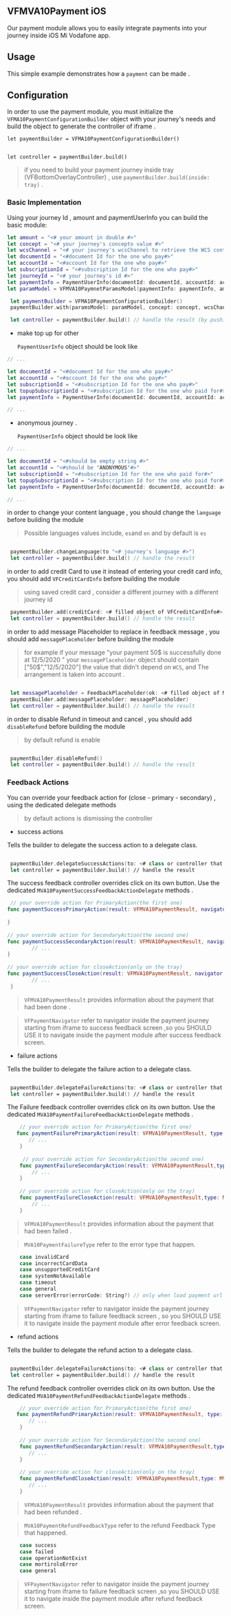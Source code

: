 
## VFMVA10Payment iOS 

Our payment module allows you to easily integrate payments into your journey inside iOS Mi Vodafone app.

## Usage

This simple example demonstrates how a `payment` can be made .


## Configuration 

In order to use the payment module, you must initialize the `VFMA10PaymentConfigurationBuilder` object with your journey's needs and build the object to generate the controller of iframe .

```
let paymentBuilder = VFMA10PaymentConfigurationBuilder()


let controller = paymentBuilder.build() 
```
> if you need to build your payment journey inside tray (VFBottomOverlayController) , use ```paymentBuilder.build(inside: tray)``` . 

### Basic Implementation
Using your journey Id , amount and paymentUserInfo you can build the basic module:

```swift
let amount = "<# your amount in double #>"
let concept = "<# your journey's concepto value #>"
let wcsChannel = "<# your journey's wcsChannel to retrieve the WCS content#>"
let documentId = "<#document Id for the one who pay#>"
let accountId = "<#account Id for the one who pay#>"
let subscriptionId = "<#subscription Id for the one who pay#>"
let journeyId = "<# your journey's id #>"
let paymentInfo = PaymentUserInfo(documentId: documentId, accountId: accountId, subscriptionId: subscriptionId)
let paramModel = VFMVA10PaymnetParamsModel(paymentInfo: paymentInfo, amount: amount, journeyId: journeyId)

 let paymentBuilder = VFMA10PaymentConfigurationBuilder()
 paymentBuilder.with(paramsModel: paramModel, concept: concept, wcsChannel: wcsChannel)

 let controller = paymentBuilder.build() // handle the result (by pushing - presenting , ....)

```
 - make top up for other

   `PaymentUserInfo` object should be look like 
 
```swift
// ...

let documentId = "<#document Id for the one who pay#>"
let accountId = "<#account Id for the one who pay#>"
let subscriptionId = "<#subscription Id for the one who pay#>"
let topupSubscriptionId = "<#subscription Id for the one who paid for#>"
let paymentInfo = PaymentUserInfo(documentId: documentId, accountId: accountId, subscriptionId: subscriptionId,topupSubscriptionId: topupSubscriptionId)

// ...
```

- anonymous journey . 
   
  `PaymentUserInfo` object should be look like 

```swift
// ...

let documentId = "<#should be empty string #>"
let accountId = "<#should be "ANONYMOUS"#>"
let subscriptionId = "<#subscription Id for the one who paid for#>"
let topupSubscriptionId = "<#subscription Id for the one who paid for#>"
let paymentInfo = PaymentUserInfo(documentId: documentId, accountId: accountId, subscriptionId: subscriptionId,topupSubscriptionId: topupSubscriptionId)

// ...
```


in order to change your content language , you should change the `language` before building the module 

> Possible languages values include, `es`and `en` and by default is `es`

```swift

 paymentBuilder.changeLanguage(to "<# journey's language #>") 
 let controller = paymentBuilder.build() // handle the result 

```
in order to add credit Card to use it instead of entering your credit card info, you should add `VFCreditCardInfo` before building the module 

> using saved credit card , consider a different journey with a different journey id 

```swift
 paymentBuilder.add(creditCard: <# filled object of VFCreditCardInfo#>)
 let controller = paymentBuilder.build() // handle the result 

```
in order to add message Placeholder to replace in feedback message , you should add `messagePlaceholder` before building the module 

> for example if your message "your payment 50$ is successfully done at 12/5/2020 " 
> your `messagePlaceholder` object should contain ["50$","12/5/2020"] the value that didn't depend on `WCS`, and The arrangement is taken into account .


```swift

 let messagePlaceholder = FeedbackPlaceholder(ok: <# filled object of MessagePlaceholder#>)
 paymentBuilder.add(messagePlaceholder: messagePlaceholder)
 let controller = paymentBuilder.build() // handle the result 

```
in order to disable Refund in timeout and cancel , you should add `disableRefund` before building the module 

> by default refund is enable 

```swift

 paymentBuilder.disableRefund()
 let controller = paymentBuilder.build() // handle the result 

```
### Feedback Actions 
You can override your feedback action for (close - primary - secondary) , using the dedicated delegate methods

> by default actions is dismissing the controller
  
  - success actions

Tells the builder to delegate the success action to a delegate class.

```swift

 paymentBuilder.delegateSuccessActions(to: <# class or controller that implement MVA10PaymentSuccessFeedbackActionDelegate protocol#>)
 let controller = paymentBuilder.build() // handle the result 

```
The success feedback controller overrides click on its own button. Use the dedicated `MVA10PaymentSuccessFeedbackActionDelegate` methods .

```swift
 // your override action for PrimaryAction(the first one)
func paymentSuccessPrimaryAction(result: VFMVA10PaymentResult, navigator: VFPaymentNavigator) {
       
}
 
// your override action for SecondaryAction(the second one)
func paymentSuccessSecondaryAction(result: VFMVA10PaymentResult, navigator: VFPaymentNavigator) {
        // ...        
}
    
// your override action for closeAction(only on the tray)
func paymentSuccessCloseAction(result: VFMVA10PaymentResult, navigator: VFPaymentNavigator) {
        // ...
 }
```
> `VFMVA10PaymentResult` provides information about the payment that had been done .

> `VFPaymentNavigator` refer to navigator inside the payment journey starting from iframe to success feedback screen ,so you SHOULD USE it to navigate inside the payment module after success feedback screen.


  - failure actions

Tells the builder to delegate the failure action to a delegate class.

```swift

 paymentBuilder.delegateFailureActions(to: <# class or controller that implement MVA10PaymentFailureFeedbackActionDelegate protocol#>)
 let controller = paymentBuilder.build() // handle the result 

```
The Failure feedback controller overrides click on its own button. Use the dedicated `MVA10PaymentFailureFeedbackActionDelegate` methods .

```swift
    // your override action for PrimaryAction(the first one)
   func paymentFailurePrimaryAction(result: VFMVA10PaymentResult, type: MVA10PaymentFailureType, navigator: VFPaymentNavigator) {
       // ...
    }
   
     // your override action for SecondaryAction(the second one)
    func paymentFailureSecondaryAction(result: VFMVA10PaymentResult,type: MVA10PaymentFailureType, navigator: VFPaymentNavigator) {
        // ...
    }
    
    // your override action for closeAction(only on the tray)
    func paymentFailureCloseAction(result: VFMVA10PaymentResult,type: MVA10PaymentFailureType, navigator: VFPaymentNavigator) {
        // ...
    }
```
> `VFMVA10PaymentResult` provides information about the payment that had been failed  .

> `MVA10PaymentFailureType` refer to the error type that happen.
```swift
    case invalidCard
    case incorrectCardData
    case unsupportedCreditCard
    case systemNotAvailable
    case timeout
    case general
    case serverError(errorCode: String?) // only when load payment url

```
> `VFPaymentNavigator` refer to navigator inside the payment journey starting from iframe to failure feedback screen , so you SHOULD USE it to navigate inside the payment module after error feedback screen.

- refund actions

Tells the builder to delegate the refund action to a delegate class.

```swift

 paymentBuilder.delegateFailureActions(to: <# class or controller that implement MVA10PaymentRefundFeedbackActionDelegate protocol#>)
 let controller = paymentBuilder.build() // handle the result 

```
The refund feedback controller overrides click on its own button. Use the dedicated `MVA10PaymentRefundFeedbackActionDelegate` methods .

```swift
    // your override action for PrimaryAction(the first one)
   func paymentRefundPrimaryAction(result: VFMVA10PaymentResult, type: MVA10PaymentRefundFeedbackType, navigator: VFPaymentNavigator) {
       // ...
    }
   
    // your override action for SecondaryAction(the second one)
    func paymentRefundSecondaryAction(result: VFMVA10PaymentResult,type: MVA10PaymentRefundFeedbackType, navigator: VFPaymentNavigator) {
       // ...        
    }
    
    // your override action for closeAction(only on the tray)
    func paymentRefundCloseAction(result: VFMVA10PaymentResult,type: MVA10PaymentRefundFeedbackType, navigator: VFPaymentNavigator) {
       // ... 
    }
```
> `VFMVA10PaymentResult` provides information about the payment that had been refunded  .

> `MVA10PaymentRefundFeedbackType` refer to the refund Feedback Type that happened.
```swift
    case success
    case failed
    case operationNotExist
    case mortiroloError
    case general

```
> `VFPaymentNavigator` refer to navigator inside the payment journey starting from iframe to failure feedback screen ,so you SHOULD USE it to navigate inside the payment module after refund feedback screen.
